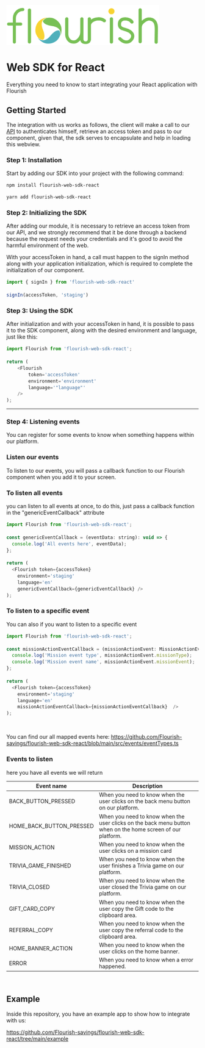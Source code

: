 [<img width="400" src="https://github.com/Flourish-savings/flourish-web-sdk-angular/blob/main/images/logo_flourish.png?raw=true"/>](https://flourishfi.com)
# Web SDK for React

Everything you need to know to start integrating your React application with Flourish

## Getting Started
The integration with us works as follows, the client will make a call to our [API](https://docs.flourishfi.com/#intro) to authenticates himself, retrieve an access token and pass to our component, given that, the sdk serves to encapsulate and help in loading this webview.

### Step 1: Installation
Start by adding our SDK into your project with the following command: 

```sh
npm install flourish-web-sdk-react
```
```sh
yarn add flourish-web-sdk-react
```

### Step 2: Initializing the SDK
After adding our module, it is necessary to retrieve an access token from our API, and we strongly recommend that it be done through a backend because the request needs your credentials and it's good to avoid the harmful environment of the web.

With your accessToken in hand, a call must happen to the signIn method along with your application initialization, which is required to complete the initialization of our component.
```javascript
import { signIn } from 'flourish-web-sdk-react'

signIn(accessToken, 'staging')
```

### Step 3: Using the SDK

After initialization and with your accessToken in hand, it is possible to pass it to the SDK component, along with the desired environment and language, just like this:

```javascript
import Flourish from 'flourish-web-sdk-react';

return (
    <Flourish
        token='accessToken'
        environment='environment'
        language='"language"'
    />
);
```

---
### Step 4: Listening events

You can register for some events to know when something happens within our platform.

### Listen our events
To listen to our events, you will pass a callback function to our Flourish component when you add it to your screen.

### To listen all events
you can listen to all events at once, to do this, just pass a callback function in the "genericEventCallback" attribute

```js
import Flourish from 'flourish-web-sdk-react';

const genericEventCallback = (eventData: string): void => {
  console.log('All events here', eventData);
};

return (
  <Flourish token={accessToken}
    environment='staging'
    language='en'
    genericEventCallback={genericEventCallback} />
);
```

### To listen to a specific event
You can also if you want to listen to a specific event

```js
import Flourish from 'flourish-web-sdk-react';

const missionActionEventCallback = (missionActionEvent: MissionActionEvent): void => {
  console.log('Mission event type', missionActionEvent.missionType);
  console.log('Mission event name', missionActionEvent.missionEvent);
};

return (
  <Flourish token={accessToken}
    environment='staging'
    language='en'
    missionActionEventCallback={missionActionEventCallback}  />
);
```
<br>

You can find our all mapped events here: https://github.com/Flourish-savings/flourish-web-sdk-react/blob/main/src/events/eventTypes.ts

### Events to listen
here you have all events we will return

| Event name      | Description                                                                                                       |
|-----------------|-------------------------------------------------------------------------------------------------------------------|
| BACK_BUTTON_PRESSED | When you need to know when the user clicks on the back menu button on our platform.
| HOME_BACK_BUTTON_PRESSED | When you need to know when the user clicks on the back menu button when on the home screen of our platform.           |
| MISSION_ACTION     | When you need to know when the user clicks on a mission card                                |
| TRIVIA_GAME_FINISHED  | When you need to know when the user finishes a Trivia game on our platform.                                       |
| TRIVIA_CLOSED  | When you need to know when the user closed the Trivia game on our platform.                                       |
| GIFT_CARD_COPY  | When you need to know when the user copy the Gift code to the clipboard area.                                       |
| REFERRAL_COPY          | When you need to know when the user copy the referral code to the clipboard area.                             |
| HOME_BANNER_ACTION      | When you need to know when the user clicks on the home banner.       |
| ERROR      | When you need to know when a error happened.      |
<br>

## Example
Inside this repository, you have an example app to show how to integrate with us:

https://github.com/Flourish-savings/flourish-web-sdk-react/tree/main/example
<br>